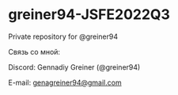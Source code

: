 # greiner94-JSFE2022Q3
Private repository for @greiner94

Связь со мной:

Discord: Gennadiy Greiner (@greiner94)

E-mail: genagreiner94@gmail.com
